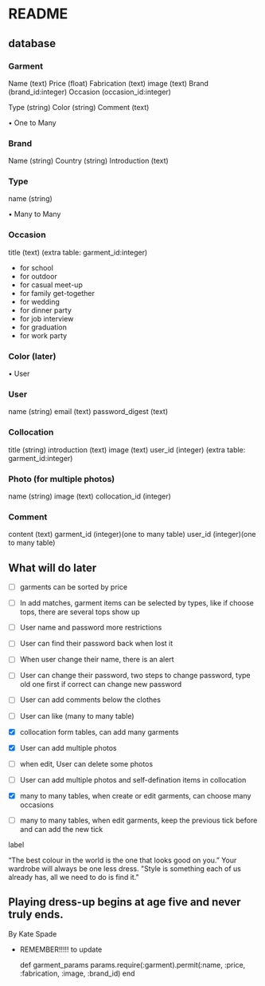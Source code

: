 # README

## database

### Garment
Name (text)
Price (float)
Fabrication (text)
image (text)
Brand (brand_id:integer)
Occasion (occasion_id:integer)

Type (string)
Color (string)
Comment (text)

• One to Many 

### Brand
Name (string)
Country (string)
Introduction (text)

### Type
name (string)


• Many to Many

### Occasion
title (text)
(extra table: garment_id:integer)
- for school
- for outdoor
- for casual meet-up
- for family get-together
- for wedding
- for dinner party
- for job interview
- for graduation
- for work party



### Color (later)

• User

### User
name (string)
email (text)
password_digest (text)

### Collocation
title (string)
introduction (text)
image (text)
user_id (integer)
(extra table: garment_id:integer)

### Photo (for multiple photos)
name (string)
image (text)
collocation_id (integer)


### Comment
content (text)
garment_id (integer)(one to many table)
user_id (integer)(one to many table)


## What will do later
- [ ] garments can be sorted by price
- [ ] In add matches, garment items can be selected by types, like if choose tops, there are several tops show up
- [ ] User name and password more restrictions
- [ ] User can find their password back when lost it
- [ ] When user change their name, there is an alert
- [ ] User can change their password, two steps to change password, type old one first if correct can change new password
- [ ] User can add comments below the clothes
- [ ] User can like (many to many table)





- [x] collocation form tables, can add many garments
- [x] User can add multiple photos
- [ ] when edit, User can delete some photos
- [ ] User can add multiple photos and self-defination items in collocation
- [x] many to many tables, when create or edit garments, can choose many occasions
- [ ] many to many tables, when edit garments, keep the previous tick before and can add the new tick




label


  “The best colour in the world is the one that looks good on you.”
Your wardrobe will always be one less dress.
"Style is something each of us already has, all we need to do is find it."

<h2>
    Playing dress-up begins at age five and never truly ends.
</h2>

<p>
    By Kate Spade
</p>




* REMEMBER!!!!!
to update

  def garment_params
    params.require(:garment).permit(:name, :price, :fabrication, :image, :brand_id)
  end





